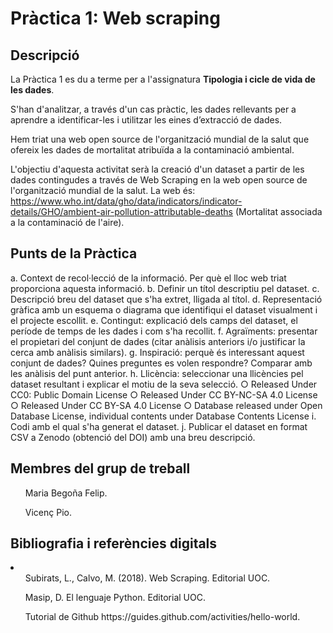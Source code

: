 # Pràctica 1: Web scraping

## Descripció

La Pràctica 1 es du a terme per a l'assignatura <b>Tipologia i cicle de vida de les dades</b>. 

S'han d'analitzar, a través d'un cas pràctic, les dades rellevants per a aprendre a identificar-les i 
utilitzar les eines d’extracció de dades.

Hem triat una web open source de l'organització mundial de la salut que ofereix les dades de mortalitat 
atribuïda a la contaminació ambiental.

L'objectiu d'aquesta activitat serà la creació d'un dataset a partir de les dades contingudes a través de Web Scraping 
en la web open source de l'organització mundial de la salut. La web és:
https://www.who.int/data/gho/data/indicators/indicator-details/GHO/ambient-air-pollution-attributable-deaths (Mortalitat 
associada a la contaminació de l'aire).

## Punts de la Pràctica

a. Context de recol·lecció de la informació. Per què el lloc web triat proporciona aquesta informació.
b. Definir un títol descriptiu pel dataset.
c. Descripció breu del dataset que s'ha extret, lligada al títol.
d. Representació gràfica amb un esquema o diagrama que identifiqui el dataset visualment i el projecte escollit.
e. Contingut: explicació dels camps del dataset, el període de temps de les dades i com s'ha recollit.
f. Agraïments: presentar el propietari del conjunt de dades (citar anàlisis anteriors i/o justificar la cerca amb anàlisis similars).
g. Inspiració: perquè és interessant aquest conjunt de dades? Quines preguntes es volen respondre? Comparar amb les anàlisis del punt anterior.
h. Llicència: seleccionar una llicències pel dataset resultant i explicar el motiu de la seva selecció.
    ○ Released Under CC0: Public Domain License
    ○ Released Under CC BY-NC-SA 4.0 License
    ○ Released Under CC BY-SA 4.0 License
    ○ Database released under Open Database License, individual contents under Database Contents License
i. Codi amb el qual s'ha generat el dataset.
j. Publicar el dataset en format CSV a Zenodo (obtenció del DOI) amb una breu descripció.

## Membres del grup de treball

<ol>Maria Begoña Felip. </ol>
<ol>Vicenç Pio. </ol>

## Bibliografia i referències digitals

<li> <ol> Subirats, L., Calvo, M. (2018). Web Scraping. Editorial UOC. </ol>
<ol> Masip, D. El lenguaje Python. Editorial UOC. </ol>
<ol> Tutorial de Github https://guides.github.com/activities/hello-world. </ol> </li>
